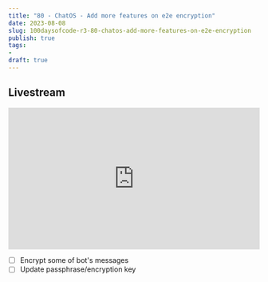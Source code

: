 ```yaml
---
title: "80 - ChatOS - Add more features on e2e encryption"
date: 2023-08-08
slug: 100daysofcode-r3-80-chatos-add-more-features-on-e2e-encryption
publish: true
tags:
- 
draft: true
---
```


## Livestream

<iframe width="100%" style="aspect-ratio: 16 / 9;" src="https://www.youtube.com/embed/ESUbFKPRjls" title="YouTube video player" frameborder="0" allow="accelerometer; autoplay; clipboard-write; encrypted-media; gyroscope; picture-in-picture; web-share" allowfullscreen></iframe>

- [ ] Encrypt some of bot's messages
- [ ] Update passphrase/encryption key